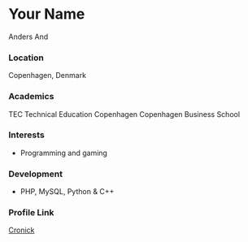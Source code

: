 # Your Name
Anders And

### Location
Copenhagen, Denmark

### Academics
TEC Technical Education Copenhagen
Copenhagen Business School

### Interests
- Programming and gaming

### Development
- PHP, MySQL, Python & C++

### Profile Link
[Cronick](https://github.com/Cronick)
